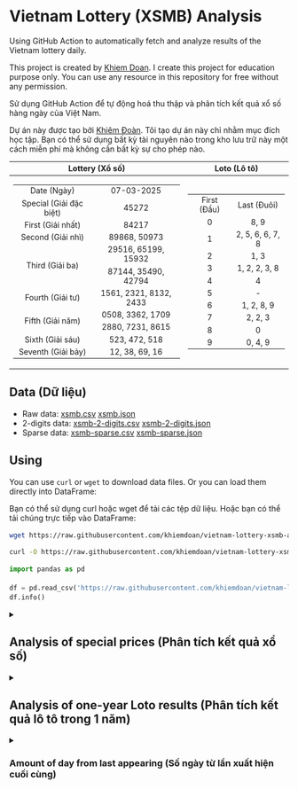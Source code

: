 # Vietnam Lottery (XSMB) Analysis

Using GitHub Action to automatically fetch and analyze results of the Vietnam lottery daily.

This project is created by [Khiem Doan](https://github.com/khiemdoan). I create this project for education purpose only. You can use any resource in this repository for free without any permission.

Sử dụng GitHub Action để tự động hoá thu thập và phân tích kết quả xổ số hàng ngày của Việt Nam.

Dự án này được tạo bởi [Khiêm Đoàn](https://github.com/khiemdoan). Tôi tạo dự án này chỉ nhằm mục đích học tập. Bạn có thể sử dụng bất kỳ tài nguyên nào trong kho lưu trữ này một cách miễn phí mà không cần bất kỳ sự cho phép nào.

| Lottery (Xổ số) | Loto (Lô tô) |
| :------------: | :----------: |
| <table><tr><td>Date (Ngày)</td><td>07-03-2025</td></tr><tr><td>Special (Giải đặc biệt)</td><td>45272</td></tr><tr><td>First (Giải nhất)</td><td>84217</td></tr><tr><td>Second (Giải nhì)</td><td>89868, 50973</td></tr><tr><td rowspan="2">Third (Giải ba)</td><td>29516, 65199, 15932</td></tr><tr><td>87144, 35490, 42794</td></tr><tr><td>Fourth (Giải tư)</td><td>1561, 2321, 8132, 2433</td></tr><tr><td rowspan="2">Fifth (Giải năm)</td><td>0508, 3362, 1709</td></tr><tr><td>2880, 7231, 8615</td></tr><tr><td>Sixth (Giải sáu)</td><td>523, 472, 518</td></tr><tr><td>Seventh (Giải bảy)</td><td>12, 38, 69, 16</td></tr></table> | <table><tr><td>First (Đầu)</td><td>Last (Đuôi)</td></tr><tr><td>0</td><td>8, 9</td></tr><tr><td>1</td><td>2, 5, 6, 6, 7, 8</td></tr><tr><td>2</td><td>1, 3</td></tr><tr><td>3</td><td>1, 2, 2, 3, 8</td></tr><tr><td>4</td><td>4</td></tr><tr><td>5</td><td>-</td></tr><tr><td>6</td><td>1, 2, 8, 9</td></tr><tr><td>7</td><td>2, 2, 3</td></tr><tr><td>8</td><td>0</td></tr><tr><td>9</td><td>0, 4, 9</td></tr></table> |

## Data (Dữ liệu)

* Raw data: [xsmb.csv](https://raw.githubusercontent.com/khiemdoan/vietnam-lottery-xsmb-analysis/refs/heads/main/data/xsmb.csv) [xsmb.json](https://raw.githubusercontent.com/khiemdoan/vietnam-lottery-xsmb-analysis/refs/heads/main/data/xsmb.json)
* 2-digits data: [xsmb-2-digits.csv](https://raw.githubusercontent.com/khiemdoan/vietnam-lottery-xsmb-analysis/refs/heads/main/data/xsmb-2-digits.csv) [xsmb-2-digits.json](https://raw.githubusercontent.com/khiemdoan/vietnam-lottery-xsmb-analysis/refs/heads/main/data/xsmb-2-digits.json)
* Sparse data: [xsmb-sparse.csv](https://raw.githubusercontent.com/khiemdoan/vietnam-lottery-xsmb-analysis/refs/heads/main/data/xsmb-sparse.csv) [xsmb-sparse.json](https://raw.githubusercontent.com/khiemdoan/vietnam-lottery-xsmb-analysis/refs/heads/main/data/xsmb-sparse.json)

## Using

You can use `curl` or `wget` to download data files. Or you can load them directly into DataFrame:

Bạn có thể sử dụng curl hoặc wget để tải các tệp dữ liệu. Hoặc bạn có thể tải chúng trực tiếp vào DataFrame:

```sh
wget https://raw.githubusercontent.com/khiemdoan/vietnam-lottery-xsmb-analysis/refs/heads/main/data/xsmb.csv
```

```sh
curl -O https://raw.githubusercontent.com/khiemdoan/vietnam-lottery-xsmb-analysis/refs/heads/main/data/xsmb-2-digits.csv
```

```python
import pandas as pd

df = pd.read_csv('https://raw.githubusercontent.com/khiemdoan/vietnam-lottery-xsmb-analysis/refs/heads/main/data/xsmb-sparse.csv')
df.info()
```

<details>
  <summary><h2>Analysis of special prices (Phân tích kết quả xổ số)</h2></summary>
  <h3>Amount of day from last appearing (Số ngày từ lần xuất hiện cuối cùng)</h3>

  ![Delta](images/special_delta.jpg)

  <h3>Top 10 amount of day from last appearing (Top 10 số lâu chưa xuất hiện)</h3>

  ![Delta top 10](images/special_delta_top_10.jpg)
</details>

<details>
  <summary><h2>Analysis of one-year Loto results (Phân tích kết quả lô tô trong 1 năm)</h2></summary>

  Max: 123. Min: 62.

  Mean: 97.47. Standard deviation: 11.01.

  <h3>Detail (Chi tiết)</h3>

  ![Detail](images/heatmap.jpg)

  <h3>Top 10</h3>

  ![Top 10](images/top-10.jpg)

  <h3>Distribution (Phân bổ)</h3>

  ![Distribution](images/distribution.jpg)
</details>

<details>
  <summary><h3>Amount of day from last appearing (Số ngày từ lần xuất hiện cuối cùng)</h2></summary>

  ![Delta](images/delta.jpg)

  <h3>Top 10 amount of day from last appearing (Top 10 số lâu chưa xuất hiện)</h3>

  ![Delta top 10](images/delta_top_10.jpg)
</details>